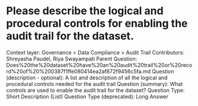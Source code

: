 # Please describe the logical and procedural controls for enabling the audit trail for the dataset.

Context layer: Governance > Data Compliance > Audit Trail
Contributors: Shreyasha Paudel, Riya Swayampati
Parent Question: Does%20the%20dataset%20have%20an%20audit%20trail%20or%20record%20of%20%200387f1ffe080414ea2af872f9456c5fa.md
Question (description - optional): A list and description of all the logical and procedural controls needed for the audit trail
Question (summary): What controls are used to enable the audit trail for the dataset?
Question Type: Short Description (List)
Question Type (deprecated): Long Answer